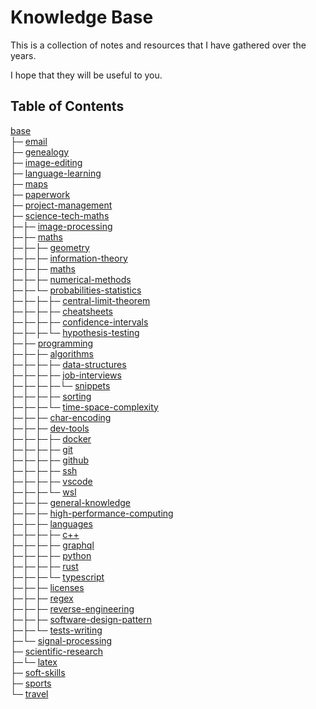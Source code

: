 # Knowledge Base

This is a collection of notes and resources that I have gathered over the years.

I hope that they will be useful to you.

## Table of Contents

[base](<base>)<br>
├─ [email](<base/email/email.md>)<br>
├─ [genealogy](<base/genealogy/genealogy.md>)<br>
├─ [image-editing](<base/image-editing/image-editing.md>)<br>
├─ [language-learning](<base/language-learning>)<br>
├─ [maps](<base/maps/maps.md>)<br>
├─ [paperwork](<base/paperwork>)<br>
├─ [project-management](<base/project-management>)<br>
├─ [science-tech-maths](<base/science-tech-maths>)<br>
├─├─ [image-processing](<base/science-tech-maths/image-processing>)<br>
├─├─ [maths](<base/science-tech-maths/maths>)<br>
├─├─├─ [geometry](<base/science-tech-maths/maths/geometry/geometry.md>)<br>
├─├─├─ [information-theory](<base/science-tech-maths/maths/information-theory>)<br>
├─├─├─ [maths](<base/science-tech-maths/maths/maths/maths.md>)<br>
├─├─├─ [numerical-methods](<base/science-tech-maths/maths/numerical-methods/numerical-methods.md>)<br>
├─├─└─ [probabilities-statistics](<base/science-tech-maths/maths/probabilities-statistics>)<br>
├─├─├─├─ [central-limit-theorem](<base/science-tech-maths/maths/probabilities-statistics/central-limit-theorem/clt.md>)<br>
├─├─├─├─ [cheatsheets](<base/science-tech-maths/maths/probabilities-statistics/cheatsheets>)<br>
├─├─├─├─ [confidence-intervals](<base/science-tech-maths/maths/probabilities-statistics/confidence-intervals/95 CI Confidence Intervals.md>)<br>
├─├─├─└─ [hypothesis-testing](<base/science-tech-maths/maths/probabilities-statistics/hypothesis-testing/Hypothesis testing.md>)<br>
├─├─ [programming](<base/science-tech-maths/programming>)<br>
├─├─├─ [algorithms](<base/science-tech-maths/programming/algorithms>)<br>
├─├─├─├─ [data-structures](<base/science-tech-maths/programming/algorithms/data-structures>)<br>
├─├─├─├─ [job-interviews](<base/science-tech-maths/programming/algorithms/job-interviews>)<br>
├─├─├─├─└─ [snippets](<base/science-tech-maths/programming/algorithms/job-interviews/snippets>)<br>
├─├─├─├─ [sorting](<base/science-tech-maths/programming/algorithms/sorting/sorting.md>)<br>
├─├─├─└─ [time-space-complexity](<base/science-tech-maths/programming/algorithms/time-space-complexity/big-o.md>)<br>
├─├─├─ [char-encoding](<base/science-tech-maths/programming/char-encoding/char-encoding.md>)<br>
├─├─├─ [dev-tools](<base/science-tech-maths/programming/dev-tools>)<br>
├─├─├─├─ [docker](<base/science-tech-maths/programming/dev-tools/docker/docker.md>)<br>
├─├─├─├─ [git](<base/science-tech-maths/programming/dev-tools/git/git.md>)<br>
├─├─├─├─ [github](<base/science-tech-maths/programming/dev-tools/github/github.md>)<br>
├─├─├─├─ [ssh](<base/science-tech-maths/programming/dev-tools/ssh/ssh.md>)<br>
├─├─├─├─ [vscode](<base/science-tech-maths/programming/dev-tools/vscode/vscode.md>)<br>
├─├─├─└─ [wsl](<base/science-tech-maths/programming/dev-tools/wsl/wsl.md>)<br>
├─├─├─ [general-knowledge](<base/science-tech-maths/programming/general-knowledge/general-knowledge.md>)<br>
├─├─├─ [high-performance-computing](<base/science-tech-maths/programming/high-performance-computing/hpc.md>)<br>
├─├─├─ [languages](<base/science-tech-maths/programming/languages>)<br>
├─├─├─├─ [c++](<base/science-tech-maths/programming/languages/c++/c++.md>)<br>
├─├─├─├─ [graphql](<base/science-tech-maths/programming/languages/graphql/graphql.md>)<br>
├─├─├─├─ [python](<base/science-tech-maths/programming/languages/python>)<br>
├─├─├─├─ [rust](<base/science-tech-maths/programming/languages/rust/rust.md>)<br>
├─├─├─└─ [typescript](<base/science-tech-maths/programming/languages/typescript/typescript.md>)<br>
├─├─├─ [licenses](<base/science-tech-maths/programming/licenses/licenses.md>)<br>
├─├─├─ [regex](<base/science-tech-maths/programming/regex/regex.md>)<br>
├─├─├─ [reverse-engineering](<base/science-tech-maths/programming/reverse-engineering/reverse-engineering.md>)<br>
├─├─├─ [software-design-pattern](<base/science-tech-maths/programming/software-design-pattern/design-patterns.md>)<br>
├─├─└─ [tests-writing](<base/science-tech-maths/programming/tests-writing/tests.md>)<br>
├─└─ [signal-processing](<base/science-tech-maths/signal-processing/signal-processing.md>)<br>
├─ [scientific-research](<base/scientific-research>)<br>
├─└─ [latex](<base/scientific-research/latex/latex.md>)<br>
├─ [soft-skills](<base/soft-skills>)<br>
├─ [sports](<base/sports/sports.md>)<br>
└─ [travel](<base/travel/travel.md>)<br>
